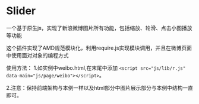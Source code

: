 # Slider
一个基于原生js，实现了新浪微博图片所有功能，包括缩放、轮滑、点击小图播放等功能</br>

这个插件实现了AMD规范模块化，利用require.js实现模块调用，并且在微博页面中使用面对对象的编程方式</br>

使用方法：
1.如实例中weibo.html,在末尾中添加
```<script src="js/lib/r.js" data-main="js/page/weibo"></script>```。</br>

2.注意：保持前端架构与本例一样以及html部分中图片展示部分与本例中结构一直即可。</br>

